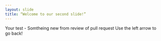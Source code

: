 ```yaml
---
layout: slide
title: “Welcome to our second slide!”
---
```

Your test - Somtheing new from review of pull request 
Use the left arrow to go back!
